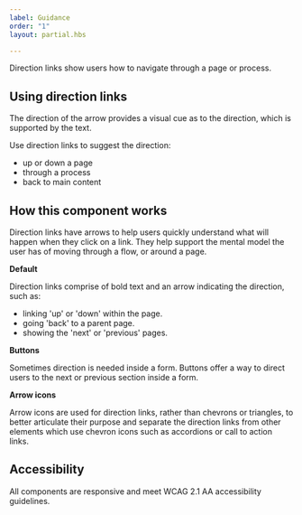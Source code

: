 ```yaml
---
label: Guidance
order: "1"
layout: partial.hbs

---
```

Direction links show users how to navigate through a page or process.

## Using direction links

The direction of the arrow provides a visual cue as to the direction, which is supported by the text.

Use direction links to suggest the direction:

* up or down a page
* through a process
* back to main content

## How this component works

Direction links have arrows to help users quickly understand what will happen when they click on a link. They help support the mental model the user has of moving through a flow, or around a page.

**Default**

Direction links comprise of bold text and an arrow indicating the direction, such as:

* linking 'up' or 'down' within the page.
* going 'back' to a parent page.
* showing the 'next' or 'previous' pages.

**Buttons**

Sometimes direction is needed inside a form. Buttons offer a way to direct users to the next or previous section inside a form.

**Arrow icons**

Arrow icons are used for direction links, rather than chevrons or triangles, to better articulate their purpose and separate the direction links from other elements which use chevron icons such as accordions or call to action links.

## Accessibility

All components are responsive and meet WCAG 2.1 AA accessibility guidelines.